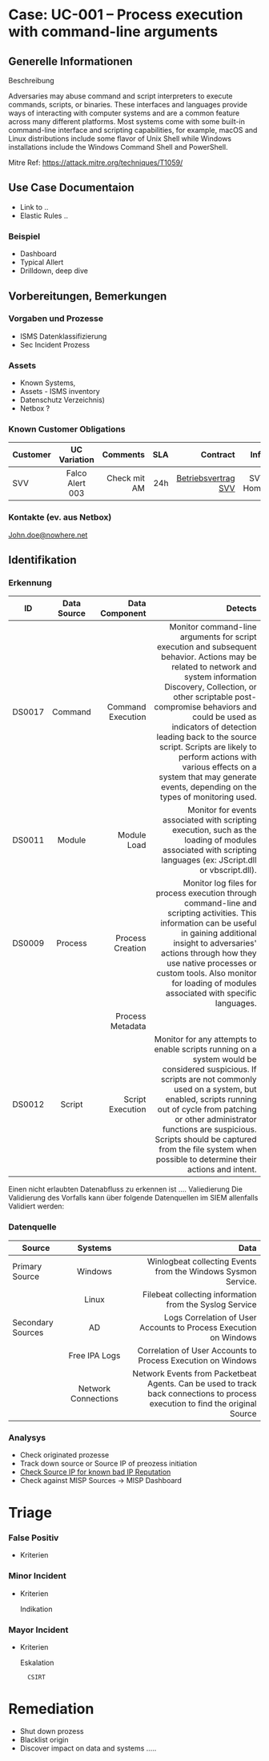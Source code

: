 # Case:  UC-001 – Process execution with command-line arguments

## Generelle Informationen 
Beschreibung 

Adversaries may abuse command and script interpreters to execute commands, scripts, or binaries. These interfaces and languages provide ways of interacting with computer systems and are a common feature across many different platforms. Most systems come with some built-in command-line interface and scripting capabilities, for example, macOS and Linux distributions include some flavor of Unix Shell while Windows installations include the Windows Command Shell and PowerShell.

Mitre Ref: https://attack.mitre.org/techniques/T1059/


## Use Case Documentaion

- Link to ..
- Elastic Rules ..

### Beispiel

- Dashboard
- Typical Allert
- Drilldown, deep dive


## Vorbereitungen, Bemerkungen

### Vorgaben und Prozesse 
- ISMS Datenklassifizierung
- Sec Incident Prozess

### Assets

- Known Systems, 
- Assets - ISMS inventory
- Datenschutz Verzeichnis)
- Netbox ?


### Known Customer Obligations

| Customer   |      UC Variation      |  Comments | SLA | Contract |Info|
|----------|:-------------:|------:|-----:|-----:|----:|
|SVV| Falco Alert 003| Check mit AM | 24h| [Betriebsvertrag SVV](Betriebsvertrag-svv.md)|SVV Home|


### Kontakte (ev. aus Netbox)

John.doe@nowhere.net

## Identifikation 

### Erkennung 

| ID   |      Data Source      |  Data Component | Detects |
|----------|:-------------:|------:|-----:|
| DS0017 |  Command| Command Execution | Monitor command-line arguments for script execution and subsequent behavior. Actions may be related to network and system information Discovery, Collection, or other scriptable post-compromise behaviors and could be used as indicators of detection leading back to the source script. Scripts are likely to perform actions with various effects on a system that may generate events, depending on the types of monitoring used.|
|DS0011	|Module	|Module Load|Monitor for events associated with scripting execution, such as the loading of modules associated with scripting languages (ex: JScript.dll or vbscript.dll).|
|DS0009	|Process	|Process Creation|Monitor log files for process execution through command-line and scripting activities. This information can be useful in gaining additional insight to adversaries' actions through how they use native processes or custom tools. Also monitor for loading of modules associated with specific languages.|
| | |Process Metadata||Monitor contextual data about a running process, which may include information such as environment variables, image name, user/owner, or other information that may reveal abuse of system features. For example, consider monitoring for Windows Event ID (EID) 400, which shows the version of PowerShell executing in the EngineVersion field (which may also be relevant to detecting a potential Downgrade Attack) as well as if PowerShell is running locally or remotely in the HostName field. Furthermore, EID 400 may indicate the start time and EID 403 indicates the end time of a PowerShell session.[48]|
|DS0012	|Script	|Script Execution|Monitor for any attempts to enable scripts running on a system would be considered suspicious. If scripts are not commonly used on a system, but enabled, scripts running out of cycle from patching or other administrator functions are suspicious. Scripts should be captured from the file system when possible to determine their actions and intent.|


Einen nicht erlaubten Datenabfluss zu erkennen ist ....
Valiedierung 
Die Validierung des Vorfalls kann über folgende Datenquellen im SIEM allenfalls Validiert werden: 
      
### Datenquelle 

| Source   |      Systems      |  Data  |
|----------|:-------------:|------:|
|Primary Source	|Windows	|Winlogbeat collecting Events from the Windows Sysmon Service.|
|               |Linux	    |Filebeat collecting information from the Syslog Service|
|Secondary Sources|	AD      |Logs	Correlation of User Accounts to Process Execution on Windows|
|         |	Free IPA Logs	|Correlation of User Accounts to Process Execution on Windows|
| |	Network Connections	|Network Events from Packetbeat Agents. Can be used to track back connections to process execution to find the original Source|

### Analysys

- Check originated prozesse
- Track down source or Source IP of preozess initiation
- [Check Source IP for known bad IP Reputation](IP-Reputation-check.md)
- Check against MISP Sources -> MISP Dashboard



# Triage

### False Positiv

- Kriterien

### Minor Incident

- Kriterien

	Indikation

### Mayor Incident

- Kriterien

	Eskalation

		CSIRT



# Remediation 

- Shut down prozess
- Blacklist origin
- Discover impact on data and systems
.....
